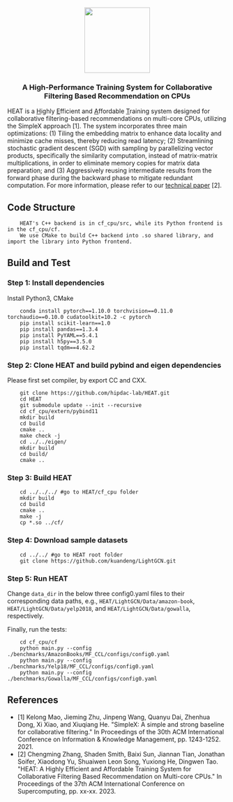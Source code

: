 <h3 align="center"><img src="https://user-images.githubusercontent.com/5705572/231052807-a41e7543-28f6-4405-b4de-8ee9b136c6be.gif" width="150"></h3>

<h3 align="center">
A High-Performance Training System for Collaborative Filtering Based Recommendation on CPUs
</h3>

HEAT is a <ins>H</ins>ighly <ins>E</ins>fficient and <ins>A</ins>ffordable <ins>T</ins>raining system designed for collaborative filtering-based recommendations on multi-core CPUs, utilizing the SimpleX approach [1]. The system incorporates three main optimizations: (1) Tiling the embedding matrix to enhance data locality and minimize cache misses, thereby reducing read latency; (2) Streamlining stochastic gradient descent (SGD) with sampling by parallelizing vector products, specifically the similarity computation, instead of matrix-matrix multiplications, in order to eliminate memory copies for matrix data preparation; and (3) Aggressively reusing intermediate results from the forward phase during the backward phase to mitigate redundant computation. For more information, please refer to our [technical paper](https://eecs.wsu.edu/~dtao/paper/ICS23-HEAT.pdf) [2].

## Code Structure
```
    HEAT's C++ backend is in cf_cpu/src, while its Python frontend is in the cf_cpu/cf. 
    We use CMake to build C++ backend into .so shared library, and import the library into Python frontend. 
```

## Build and Test

### Step 1: Install dependencies
Install Python3, CMake
```
    conda install pytorch==1.10.0 torchvision==0.11.0 torchaudio==0.10.0 cudatoolkit=10.2 -c pytorch
    pip install scikit-learn==1.0
    pip install pandas==1.3.4
    pip install PyYAML==5.4.1
    pip install h5py==3.5.0
    pip install tqdm==4.62.2
```

### Step 2: Clone HEAT and build pybind and eigen dependencies
Please first set compiler, by export CC and CXX.
```
    git clone https://github.com/hipdac-lab/HEAT.git
    cd HEAT
    git submodule update --init --recursive
    cd cf_cpu/extern/pybind11
    mkdir build
    cd build
    cmake ..
    make check -j
    cd ../../eigen/
    mkdir build
    cd build/
    cmake ..
```

### Step 3: Build HEAT
```
    cd ../../../ #go to HEAT/cf_cpu folder
    mkdir build
    cd build
    cmake ..
    make -j
    cp *.so ../cf/
```

### Step 4: Download sample datasets
```
    cd ../../ #go to HEAT root folder
    git clone https://github.com/kuandeng/LightGCN.git
```

### Step 5: Run HEAT
Change ```data_dir``` in the below three config0.yaml files to their corresponding data paths, e.g., ```HEAT/LightGCN/Data/amazon-book```, ```HEAT/LightGCN/Data/yelp2018```, and ```HEAT/LightGCN/Data/gowalla```, respectively.

Finally, run the tests:
```
    cd cf_cpu/cf
    python main.py --config ./benchmarks/AmazonBooks/MF_CCL/configs/config0.yaml
    python main.py --config ./benchmarks/Yelp18/MF_CCL/configs/config0.yaml
    python main.py --config ./benchmarks/Gowalla/MF_CCL/configs/config0.yaml
```

## References
- [1] Kelong Mao, Jieming Zhu, Jinpeng Wang, Quanyu Dai, Zhenhua Dong, Xi Xiao, and Xiuqiang He. "SimpleX: A simple and strong baseline for collaborative filtering." In Proceedings of the 30th ACM International Conference on Information & Knowledge Management, pp. 1243-1252. 2021.
- [2] Chengming Zhang, Shaden Smith, Baixi Sun, Jiannan Tian, Jonathan Soifer, Xiaodong Yu, Shuaiwen Leon Song, Yuxiong He, Dingwen Tao. "HEAT: A Highly Efficient and Affordable Training System for Collaborative Filtering Based Recommendation on Multi-core CPUs." In Proceedings of the 37th ACM International Conference on Supercomputing, pp. xx-xx. 2023.
